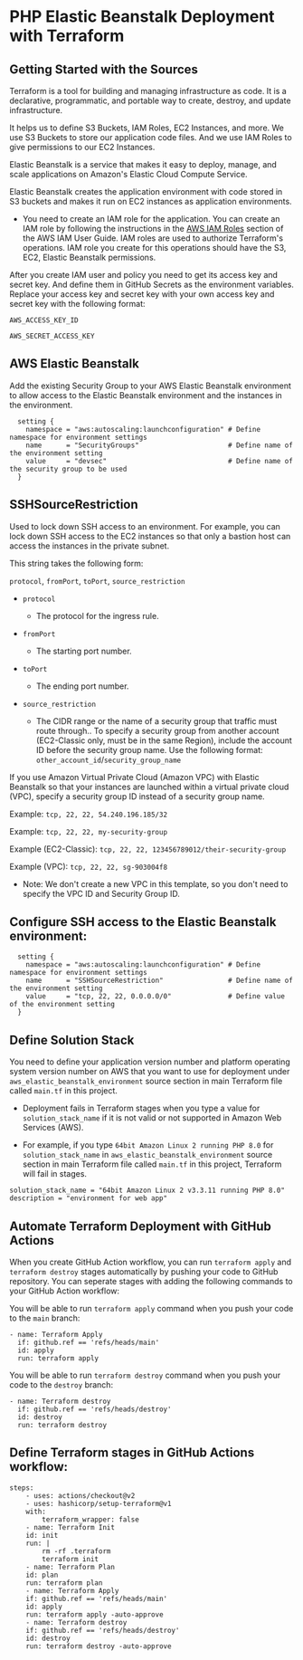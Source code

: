 # PHP Elastic Beanstalk Deployment with Terraform

## Getting Started with the Sources

Terraform is a tool for building and managing infrastructure as code. It is a declarative,
programmatic, and portable way to create, destroy, and update infrastructure.

It helps us to define S3 Buckets, IAM Roles, EC2 Instances, and more.
We use S3 Buckets to store our application code files.
And we use IAM Roles to give permissions to our EC2 Instances.

Elastic Beanstalk is a service that makes it easy to deploy, manage, and scale
applications on Amazon's Elastic Cloud Compute Service.

Elastic Beanstalk creates the application environment with code stored in S3 buckets and makes it run on EC2 instances as application environments.

- You need to create an IAM role for the application. You can create an IAM role by following the instructions in the [AWS IAM Roles](https://docs.aws.amazon.com/IAM/latest/UserGuide/id_roles.html) section of the AWS IAM User Guide. IAM roles are used to authorize Terraform's operations. IAM role you create for this operations should have the S3, EC2, Elastic Beanstalk permissions.

After you create IAM user and policy you need to get its access key and secret key. And define them in GitHub Secrets as the environment variables. Replace your access key and secret key with your own access key and secret key with the following format:

```
AWS_ACCESS_KEY_ID
```

```
AWS_SECRET_ACCESS_KEY
```

## AWS Elastic Beanstalk

Add the existing Security Group to your AWS Elastic Beanstalk environment to allow access to the Elastic Beanstalk environment and the instances in the environment.

```
  setting {
    namespace = "aws:autoscaling:launchconfiguration" # Define namespace for environment settings
    name      = "SecurityGroups"                      # Define name of the environment setting
    value     = "devsec"                              # Define name of the security group to be used
  }
```

## SSHSourceRestriction

Used to lock down SSH access to an environment. For example, you can lock down SSH access to the EC2 instances so that only a bastion host can access the instances in the private subnet.

This string takes the following form:

`protocol`, `fromPort`, `toPort`, `source_restriction`

- `protocol`

  - The protocol for the ingress rule.

- `fromPort`

  - The starting port number.

- `toPort`

  - The ending port number.

- `source_restriction`

  - The CIDR range or the name of a security group that traffic must route through.. To specify a security group from another account (EC2-Classic only, must be in the same Region), include the account ID before the security group name. Use the following format:
    `other_account_id`/`security_group_name`

If you use Amazon Virtual Private Cloud (Amazon VPC) with Elastic Beanstalk so that your instances are launched within a virtual private cloud (VPC), specify a security group ID instead of a security group name.

Example: `tcp, 22, 22, 54.240.196.185/32`

Example: `tcp, 22, 22, my-security-group`

Example (EC2-Classic): `tcp, 22, 22, 123456789012/their-security-group`

Example (VPC): `tcp, 22, 22, sg-903004f8`

- Note: We don't create a new VPC in this template, so you don't need to specify the VPC ID and Security Group ID.

## Configure SSH access to the Elastic Beanstalk environment:

```
  setting {
    namespace = "aws:autoscaling:launchconfiguration" # Define namespace for environment settings
    name      = "SSHSourceRestriction"                # Define name of the environment setting
    value     = "tcp, 22, 22, 0.0.0.0/0"              # Define value of the environment setting
  }
```

## Define Solution Stack

You need to define your application version number and platform operating system version number on AWS that you want to use for deployment under `aws_elastic_beanstalk_environment` source section in main Terraform file called `main.tf` in this project.

- Deployment fails in Terraform stages when you type a value for `solution_stack_name` if it is not valid or not supported in Amazon Web Services (AWS).

- For example, if you type `64bit Amazon Linux 2 running PHP 8.0` for `solution_stack_name` in `aws_elastic_beanstalk_environment` source section in main Terraform file called `main.tf` in this project, Terraform will fail in stages.

```
solution_stack_name = "64bit Amazon Linux 2 v3.3.11 running PHP 8.0"
description = "environment for web app"
```

## Automate Terraform Deployment with GitHub Actions

When you create GitHub Action workflow, you can run `terraform apply` and `terraform destroy` stages automatically by pushing your code to GitHub repository. You can seperate stages with adding the following commands to your GitHub Action workflow:

You will be able to run `terraform apply` command when you push your code to the `main` branch:

```
- name: Terraform Apply
  if: github.ref == 'refs/heads/main'
  id: apply
  run: terraform apply
```

You will be able to run `terraform destroy` command when you push your code to the `destroy` branch:

```
- name: Terraform destroy
  if: github.ref == 'refs/heads/destroy'
  id: destroy
  run: terraform destroy
```

## Define Terraform stages in GitHub Actions workflow:

```
steps:
    - uses: actions/checkout@v2
    - uses: hashicorp/setup-terraform@v1
    with:
        terraform_wrapper: false
    - name: Terraform Init
    id: init
    run: |
        rm -rf .terraform
        terraform init
    - name: Terraform Plan
    id: plan
    run: terraform plan
    - name: Terraform Apply
    if: github.ref == 'refs/heads/main'
    id: apply
    run: terraform apply -auto-approve
    - name: Terraform destroy
    if: github.ref == 'refs/heads/destroy'
    id: destroy
    run: terraform destroy -auto-approve
```

```

```
